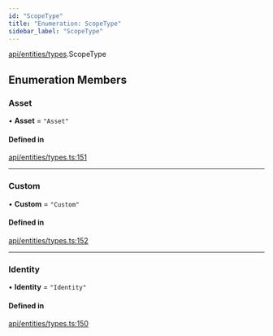 ```yaml
---
id: "ScopeType"
title: "Enumeration: ScopeType"
sidebar_label: "ScopeType"
---
```


[api/entities/types](../../../../../modules/API/Entities/Types/Types.md).ScopeType

## Enumeration Members

### Asset

• **Asset** = ``"Asset"``

#### Defined in

[api/entities/types.ts:151](https://github.com/PolymeshAssociation/polymesh-sdk/blob/f8a937f04/src/api/entities/types.ts#L151)

___

### Custom

• **Custom** = ``"Custom"``

#### Defined in

[api/entities/types.ts:152](https://github.com/PolymeshAssociation/polymesh-sdk/blob/f8a937f04/src/api/entities/types.ts#L152)

___

### Identity

• **Identity** = ``"Identity"``

#### Defined in

[api/entities/types.ts:150](https://github.com/PolymeshAssociation/polymesh-sdk/blob/f8a937f04/src/api/entities/types.ts#L150)
